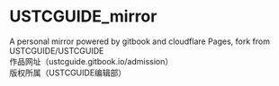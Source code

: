 # USTCGUIDE_mirror
A personal mirror powered by gitbook and cloudflare Pages, fork from USTCGUIDE/USTCGUIDE<br>
作品网址（ustcguide.gitbook.io/admission） <br>
版权所属（USTCGUIDE编辑部）
